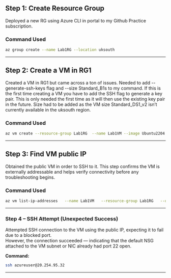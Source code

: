 ## Step 1: Create Resource Group
Deployed a new RG using Azure CLI in portal to my Github Practice subscription.

### Command Used
```bash
az group create --name Lab1RG --location uksouth
```
-----
## Step 2: Create a VM in RG1
Created a VM in RG1 but came across a ton of issues. Needed to add --generate-ssh-keys
flag and --size Standard_B1s to my command. If this is the first time creating a VM you have to add the SSH flag to generate a key pair. This is only needed the first time as it will then use the existing key pair in the future.
Size had to be added as the VM size Standard_DS1_v2 isn’t currently available in the uksouth region.

### Command Used
```bash
az vm create --resource-group Lab1RG  --name Lab1VM --image Ubuntu2204 --admin-username azureuser --generate-ssh-keys --size Standard_B1s
```
-----
## Step 3: Find VM public IP
Obtained the public VM in order to SSH to it. This step confirms the VM is externally addressable and helps verify connectivity before any troubleshooting begins.

### Command Used
```bash
az vm list-ip-addresses   --name Lab1VM   --resource-group Lab1RG   --query "[].virtualMachine.network.publicIpAddresses[].ipAddress"   -o tsv
```

-----
### Step 4 – SSH Attempt (Unexpected Success)

Attempted SSH connection to the VM using the public IP, expecting it to fail due to a blocked port.  
However, the connection succeeded — indicating that the default NSG attached to the VM subnet or NIC already had port 22 open.

**Command:**
```bash
ssh azureuser@20.254.95.32
```

-----